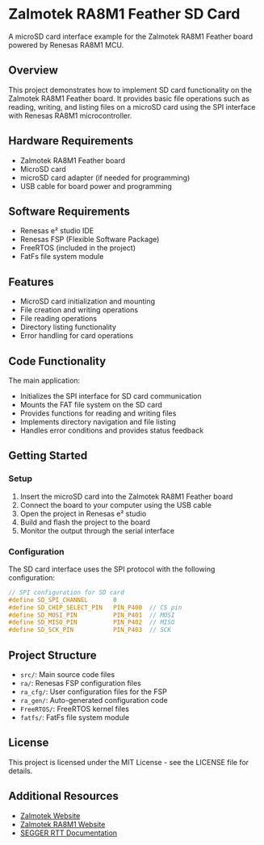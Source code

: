 # Zalmotek RA8M1 Feather SD Card

A microSD card interface example for the Zalmotek RA8M1 Feather board powered by Renesas RA8M1 MCU.

## Overview

This project demonstrates how to implement SD card functionality on the Zalmotek RA8M1 Feather board. It provides basic file operations such as reading, writing, and listing files on a microSD card using the SPI interface with Renesas RA8M1 microcontroller.

## Hardware Requirements

- Zalmotek RA8M1 Feather board
- MicroSD card
- microSD card adapter (if needed for programming)
- USB cable for board power and programming

## Software Requirements

- Renesas e² studio IDE
- Renesas FSP (Flexible Software Package)
- FreeRTOS (included in the project)
- FatFs file system module

## Features

- MicroSD card initialization and mounting
- File creation and writing operations
- File reading operations
- Directory listing functionality
- Error handling for card operations

## Code Functionality

The main application:
- Initializes the SPI interface for SD card communication
- Mounts the FAT file system on the SD card
- Provides functions for reading and writing files
- Implements directory navigation and file listing
- Handles error conditions and provides status feedback

## Getting Started

### Setup

1. Insert the microSD card into the Zalmotek RA8M1 Feather board
2. Connect the board to your computer using the USB cable
3. Open the project in Renesas e² studio
4. Build and flash the project to the board
5. Monitor the output through the serial interface

### Configuration

The SD card interface uses the SPI protocol with the following configuration:

```c
// SPI configuration for SD card
#define SD_SPI_CHANNEL       0
#define SD_CHIP_SELECT_PIN   PIN_P400  // CS pin
#define SD_MOSI_PIN          PIN_P401  // MOSI
#define SD_MISO_PIN          PIN_P402  // MISO
#define SD_SCK_PIN           PIN_P403  // SCK
```

## Project Structure

- `src/`: Main source code files
- `ra/`: Renesas FSP configuration files
- `ra_cfg/`: User configuration files for the FSP
- `ra_gen/`: Auto-generated configuration code
- `FreeRTOS/`: FreeRTOS kernel files
- `fatfs/`: FatFs file system module

## License

This project is licensed under the MIT License - see the LICENSE file for details.

## Additional Resources

- [Zalmotek Website](https://zalmotek.com)
- [Zalmotek RA8M1 Website](https://zalmotek.com/products/RA8M1-Feather-SoM/)
- [SEGGER RTT Documentation](https://www.segger.com/products/debug-probes/j-link/technology/about-real-time-transfer/) 